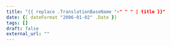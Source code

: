 ```yaml
---
title: "{{ replace .TranslationBaseName "-" " " | title }}"
date: {{ dateFormat "2006-01-02" .Date }}
tags: []
draft: false
external_url: ""
---
```

